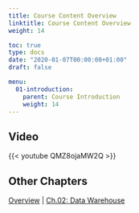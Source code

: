 ```yaml
---
title: Course Content Overview
linktitle: Course Content Overview
weight: 14

toc: true
type: docs
date: "2020-01-07T00:00:00+01:00"
draft: false

menu:
  01-introduction:
    parent: Course Introduction
    weight: 14
---
```


## Video

{{< youtube QMZ8ojaMW2Q >}}

## Other Chapters

[Overview](../../../../big-data-in-depth/)  | [Ch.02: Data Warehouse](../../02-dwh) 